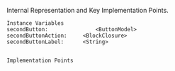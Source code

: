 Internal Representation and Key Implementation Points.

    Instance Variables
	secondButton:				<ButtonModel>
	secondButtonAction:		<BlockClosure>
	secondButtonLabel:		<String>


    Implementation Points